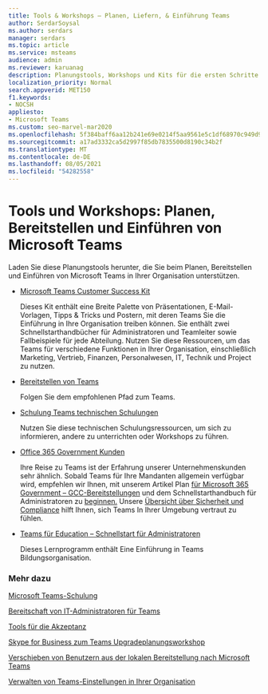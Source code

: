 ```yaml
---
title: Tools & Workshops – Planen, Liefern, & Einführung Teams
author: SerdarSoysal
ms.author: serdars
manager: serdars
ms.topic: article
ms.service: msteams
audience: admin
ms.reviewer: karuanag
description: Planungstools, Workshops und Kits für die ersten Schritte von Organisationen mit Microsoft Teams
localization_priority: Normal
search.appverid: MET150
f1.keywords:
- NOCSH
appliesto:
- Microsoft Teams
ms.custom: seo-marvel-mar2020
ms.openlocfilehash: 5f384baff6aa12b241e69e0214f5aa9561e5c1df68970c949d9448a344b94cb7
ms.sourcegitcommit: a17ad3332ca5d2997f85db7835500d8190c34b2f
ms.translationtype: MT
ms.contentlocale: de-DE
ms.lasthandoff: 08/05/2021
ms.locfileid: "54282558"
---
```

# <a name="tools-and-workshops-plan-deliver-and-adopt-microsoft-teams"></a>Tools und Workshops: Planen, Bereitstellen und Einführen von Microsoft Teams

Laden Sie diese Planungstools herunter, die Sie beim Planen, Bereitstellen und Einführen von Microsoft Teams in Ihrer Organisation unterstützen.


- [Microsoft Teams Customer Success Kit](https://aka.ms/TeamsCustomerSuccess)

    Dieses Kit enthält eine Breite Palette von Präsentationen, E-Mail-Vorlagen, Tipps & Tricks und Postern, mit deren Teams Sie die Einführung in Ihre Organisation treiben können. Sie enthält zwei Schnellstarthandbücher für Administratoren und Teamleiter sowie Fallbeispiele für jede Abteilung. Nutzen Sie diese Ressourcen, um das Teams für verschiedene Funktionen in Ihrer Organisation, einschließlich Marketing, Vertrieb, Finanzen, Personalwesen, IT, Technik und Project zu nutzen.

- [Bereitstellen von Teams](./deploy-overview.md)

    Folgen Sie dem empfohlenen Pfad zum Teams.


- [Schulung Teams technischen Schulungen](itadmin-readiness.md)

    Nutzen Sie diese technischen Schulungsressourcen, um sich zu informieren, andere zu unterrichten oder Workshops zu führen.

- [Office 365 Government Kunden](plan-for-government-gcc.md)

   Ihre Reise zu Teams ist der Erfahrung unserer Unternehmenskunden sehr ähnlich. Sobald Teams für Ihre Mandanten allgemein verfügbar wird, empfehlen wir Ihnen, mit unserem Artikel Plan [für Microsoft 365 Government – GCC-Bereitstellungen](plan-for-government-gcc.md) und dem Schnellstarthandbuch für Administratoren zu [beginnen.](https://download.microsoft.com/download/F/3/9/F39B4F10-5720-4516-87E1-91E5A5678EFB/MicrosoftTeams-AdminQuickStart-EnableTeams.docx) Unsere [Übersicht über Sicherheit und Compliance](security-compliance-overview.md) hilft Ihnen, sich Teams In Ihrer Umgebung vertraut zu fühlen.

- [Teams für Education – Schnellstart für Administratoren](./teams-quick-start-edu.yml)

    Dieses Lernprogramm enthält Eine Einführung in Teams Bildungsorganisation.

### <a name="see-also"></a>Mehr dazu

[Microsoft Teams-Schulung](training-microsoft-teams-landing-page.md)

[Bereitschaft von IT-Administratoren für Teams](ITAdmin-readiness.md)

[Tools für die Akzeptanz](adopt-tools-and-downloads.md)

[Skype for Business zum Teams Upgradeplanungsworkshop](https://www.microsoft.com/microsoft-365/partners/intelligentcommunications/skype-for-business-teams)

[Verschieben von Benutzern aus der lokalen Bereitstellung nach Microsoft Teams](/skypeforbusiness/hybrid/move-users-from-on-premises-to-teams)

[Verwalten von Teams-Einstellungen in Ihrer Organisation](enable-features-office-365.md)
